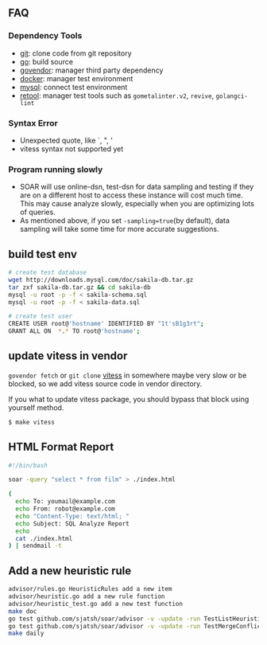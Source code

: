 ## FAQ

### Dependency Tools

* [git](https://git-scm.co): clone code from git repository
* [go](https://golang.org/): build source
* [govendor](https://github.com/kardianos/govendor): manager third party dependency
* [docker](https://www.docker.com): manager test environment
* [mysql](https://www.mysql.com/): connect test environment
* [retool](https://github.com/twitchtv/retool): manager test tools such as `gometalinter.v2`, `revive`, `golangci-lint`

### Syntax Error

* Unexpected quote, like `, ", '
* vitess syntax not supported yet

### Program running slowly

* SOAR will use online-dsn, test-dsn for data sampling and testing if they are on a different host to access these instance will cost much time. This may cause analyze slowly, especially when you are optimizing lots of queries.
* As mentioned above, if you set `-sampling=true`(by default), data sampling will take some time for more accurate suggestions.

## build test env

```bash
# create test database
wget http://downloads.mysql.com/doc/sakila-db.tar.gz
tar zxf sakila-db.tar.gz && cd sakila-db
mysql -u root -p -f < sakila-schema.sql
mysql -u root -p -f < sakila-data.sql

# create test user
CREATE USER root@'hostname' IDENTIFIED BY "1t'sB1g3rt";
GRANT ALL ON  *.* TO root@'hostname';
```

## update vitess in vendor

`govendor fetch` or `git clone` [vitess](https://github.com/vitessio/vitess) in somewhere maybe very slow or be blocked, so we add vitess source code in vendor directory.

If you what to update vitess package, you should bypass that block using yourself method.

```bash
$ make vitess
```

## HTML Format Report

```bash
#!/bin/bash

soar -query "select * from film" > ./index.html

(
  echo To: youmail@example.com
  echo From: robot@example.com
  echo "Content-Type: text/html; "
  echo Subject: SQL Analyze Report
  echo
  cat ./index.html
) | sendmail -t

```

## Add a new heuristic rule

```bash
advisor/rules.go HeuristicRules add a new item
advisor/heuristic.go add a new rule function
advisor/heuristic_test.go add a new test function
make doc
go test github.com/sjatsh/soar/advisor -v -update -run TestListHeuristicRules
go test github.com/sjatsh/soar/advisor -v -update -run TestMergeConflictHeuristicRules
make daily
```
